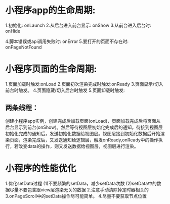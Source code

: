 # 小程序app的生命周期:
1.初始化: onLaunch
2.从后台进入前台显示: onShow
3.从前台进入后台时: onHide

4.脚本错误或api调用失败时: onError
5.要打开的页面不存在时: onPageNotFound

# 小程序页面的生命周期:
1.页面加载时触发:onLoad
2.页面初次渲染完成时触发:onReady
3.页面显示/切入前台时触发。
4.页面隐藏/切入后台时触发
5.页面卸载时触发:


## 两条线程：
创建小程序app实例，创建完成后加载页面(onLoad)，页面加载完成后将页面从后台显示到前台(onShow)。然后等待视图层初始化完成后的通知。待接到视图层初始化完成的通知后，发送初始化数据给视图层。视图层接到初始化数据后开始渲染页面，渲染完成后，又发送通知给逻辑层，触发onReady,onReady中的操作执行，若改变data的操作，则又发送数据给视图层，视图层进行渲染。

# 小程序的性能优化
1.优化setData过程
(1)不要频繁的setData，减少setData次数
(2)setData中的数据尽量不要包含跟view层渲染无关的数据
2.注意手动清除掉定时器相关的
3.onPageScroll中的setData操作尽可能简单。
4.尽量不要获取节点位置





